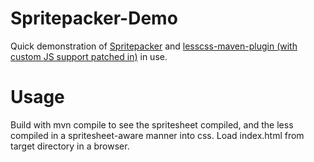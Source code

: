 Spritepacker-Demo
=================

Quick demonstration of [Spritepacker](https://github.com/murphybob/spritepacker) and [lesscss-maven-plugin (with custom JS support patched in)](https://github.com/murphybob/lesscss-maven-plugin) in use.

Usage
=====

Build with mvn compile to see the spritesheet compiled, and the less compiled in a spritesheet-aware manner into css.  Load index.html from target directory in a browser.